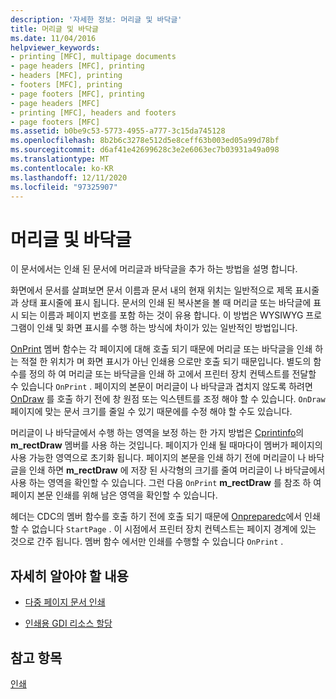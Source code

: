 ```yaml
---
description: '자세한 정보: 머리글 및 바닥글'
title: 머리글 및 바닥글
ms.date: 11/04/2016
helpviewer_keywords:
- printing [MFC], multipage documents
- page headers [MFC], printing
- headers [MFC], printing
- footers [MFC], printing
- page footers [MFC], printing
- page headers [MFC]
- printing [MFC], headers and footers
- page footers [MFC]
ms.assetid: b0be9c53-5773-4955-a777-3c15da745128
ms.openlocfilehash: 8b2b6c3278e512d5e8ceff63b003ed05a99d78bf
ms.sourcegitcommit: d6af41e42699628c3e2e6063ec7b03931a49a098
ms.translationtype: MT
ms.contentlocale: ko-KR
ms.lasthandoff: 12/11/2020
ms.locfileid: "97325907"
---
```

# <a name="headers-and-footers"></a>머리글 및 바닥글

이 문서에서는 인쇄 된 문서에 머리글과 바닥글을 추가 하는 방법을 설명 합니다.

화면에서 문서를 살펴보면 문서 이름과 문서 내의 현재 위치는 일반적으로 제목 표시줄과 상태 표시줄에 표시 됩니다. 문서의 인쇄 된 복사본을 볼 때 머리글 또는 바닥글에 표시 되는 이름과 페이지 번호를 포함 하는 것이 유용 합니다. 이 방법은 WYSIWYG 프로그램이 인쇄 및 화면 표시를 수행 하는 방식에 차이가 있는 일반적인 방법입니다.

[OnPrint](reference/cview-class.md#onprint) 멤버 함수는 각 페이지에 대해 호출 되기 때문에 머리글 또는 바닥글을 인쇄 하는 적절 한 위치가 며 화면 표시가 아닌 인쇄용 으로만 호출 되기 때문입니다. 별도의 함수를 정의 하 여 머리글 또는 바닥글을 인쇄 하 고에서 프린터 장치 컨텍스트를 전달할 수 있습니다 `OnPrint` . 페이지의 본문이 머리글이 나 바닥글과 겹치지 않도록 하려면 [OnDraw](reference/cview-class.md#ondraw) 를 호출 하기 전에 창 원점 또는 익스텐트를 조정 해야 할 수 있습니다. `OnDraw`페이지에 맞는 문서 크기를 줄일 수 있기 때문에를 수정 해야 할 수도 있습니다.

머리글이 나 바닥글에서 수행 하는 영역을 보정 하는 한 가지 방법은 [Cprintinfo](reference/cprintinfo-structure.md)의 **m_rectDraw** 멤버를 사용 하는 것입니다. 페이지가 인쇄 될 때마다이 멤버가 페이지의 사용 가능한 영역으로 초기화 됩니다. 페이지의 본문을 인쇄 하기 전에 머리글이 나 바닥글을 인쇄 하면 **m_rectDraw** 에 저장 된 사각형의 크기를 줄여 머리글이 나 바닥글에서 사용 하는 영역을 확인할 수 있습니다. 그런 다음 `OnPrint` **m_rectDraw** 를 참조 하 여 페이지 본문 인쇄를 위해 남은 영역을 확인할 수 있습니다.

헤더는 CDC의 멤버 함수를 호출 하기 전에 호출 되기 때문에 [Onpreparedc](reference/cview-class.md#onpreparedc)에서 인쇄할 수 없습니다 `StartPage` . [](reference/cdc-class.md) 이 시점에서 프린터 장치 컨텍스트는 페이지 경계에 있는 것으로 간주 됩니다. 멤버 함수 에서만 인쇄를 수행할 수 있습니다 `OnPrint` .

## <a name="what-do-you-want-to-know-more-about"></a>자세히 알아야 할 내용

- [다중 페이지 문서 인쇄](multipage-documents.md)

- [인쇄용 GDI 리소스 할당](allocating-gdi-resources.md)

## <a name="see-also"></a>참고 항목

[인쇄](printing.md)
